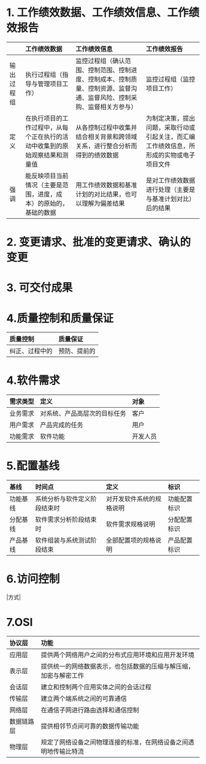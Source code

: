 # 1. 工作绩效数据、工作绩效信息、工作绩效报告
|       | 工作绩效数据                                | 工作绩效信息                                                      | 工作绩效报告                                       |
|:------|:--------------------------------------|:------------------------------------------------------------|:---------------------------------------------|
| 输出过程组 | 执行过程组（指导与管理项目工作）                      | 监控过程组（确认范围、控制范围、控制进度、控制成本、控制质量、控制资源、监督沟通、监督风险、控制采购、监督相关方参与） | 监控过程组（监控项目工作）                                |
| 定义    | 在执行项目的工作过程中，从每个正在执行的活动中收集到的原始观察结果和测量值 | 从各控制过程中收集并结合相关背景和跨领域关系，进行整合分析而得到的绩效数据                       | 为制定决策，提出问题，采取行动或引起关注，而汇编工作绩效信息，所形成的实物或电子项目文件 |
| 强调    | 能反映项目当前情况（主要是范围，进度，成本）的原始的，基础的数据      | 用工作绩效数据和基准计划的对比结果，也可以理解为偏差结果                                | 是对工作绩效数据进行处理（主要是与基准计划对比）后的结果                 |

# 2. 变更请求、批准的变更请求、确认的变更

# 3. 可交付成果

# 4.质量控制和质量保证
|质量控制|质量保证|
|:-------|:--------|
|纠正、过程中的|预防、提前的|

# 4.软件需求
|需求类型|定义|对象|
|:----|:----|:----|
|业务需求|对系统、产品高层次的目标任务|客户|
|用户需求|产品完成的任务|用户|
|功能需求|软件功能|开发人员|

# 5.配置基线
|基线|时间点|定义|标识|
|:----|:----|:---|:---|
|功能基线|系统分析与软件定义阶段结束时|对开发软件系统的规格说明|功能配置标识|
|分配基线|软件需求分析阶段结束时|软件需求规格说明|分配配置标识|
|产品基线|软件组装与系统测试阶段结束|全部配置项的规格说明|产品配置标识|

# 6.访问控制
|方式|

# 7.OSI
|协议层|功能|
|:---|:---|
|应用层|提供两个网络用户之间的分布式应用环境和应用开发环境|
|表示层|提供统一的网络数据表示，也包括数据的压缩与解压缩，加密与解密工作|
|会话层|建立和控制两个应用实体之间的会话过程|
|传输层|建立两个端系统之间的可靠通信|
|网络层|在通信子网进行路由选择和通信控制|
|数据链路层|提供相邻节点间可靠的数据传输功能|
|物理层|规定了网络设备之间物理连接的标准，在网络设备之间透明地传输比特流|

